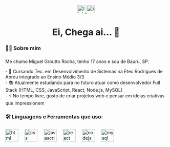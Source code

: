 <div align="center">
  <a href="https://www.linkedin.com/in/miguel-rocha-43505128b/">
  <img src="https://img.shields.io/badge/LinkedIn-0077B5?logo=linkedin&logoColor=white&style=for-the-badge" height="25" alt="linkedin logo"  />
  </a>
  
  <a href="https://www.instagram.com/miguelgroutto_/">
    <img src="https://img.shields.io/badge/Instagram-E4405F?logo=instagram&logoColor=white&style=for-the-badge" height="25" alt="instagram logo" />
  </a>
</div>

###

<h1 align="center">Ei, Chega ai... 👋</h1>

###

<h3 align="left">👨‍💻 Sobre mim</h3>

###

<p align="left">Me chamo Miguel Groutto Rocha, tenho 17 anos e sou de Bauru, SP.</p>
  - 🔭 Cursando Tec. em Desenvolvimento de Sistemas na Etec Rodrigues de Abreu integrado ao Ensino Médio 3/3 <br>
  - 📚 Atualmente estudando para no futuro atuar como desenvolvedor Full Stack (HTML, CSS, JavaScript, React, Node.js, MySQL)<br>
  - ⚡ No tempo livre, gosto de criar projetos web e pensar em ideias criativas que impressionem </p>
  
###

<h3 align="left">🛠 Linguagens e Ferramentas que uso:</h3>

###

<div align="left">
  <img src="https://cdn.jsdelivr.net/gh/devicons/devicon/icons/html5/html5-original.svg" height="40" alt="html logo"  />
  <img width="12" />
  <img src="https://cdn.jsdelivr.net/gh/devicons/devicon/icons/css3/css3-original.svg" height="40" alt="css logo"  />
  <img width="12" />
  <img src="https://cdn.jsdelivr.net/gh/devicons/devicon/icons/javascript/javascript-original.svg" height="40" alt="javascript logo"  />
  <img width="12" />
  <img src="https://cdn.jsdelivr.net/gh/devicons/devicon/icons/react/react-original.svg" height="40" alt="react logo"  />
  <img width="12" />
  <img src="https://cdn.jsdelivr.net/gh/devicons/devicon/icons/nodejs/nodejs-original.svg" height="40" alt="nodejs logo" />
  <img width="12" />
  <img src="https://cdn.jsdelivr.net/gh/devicons/devicon/icons/mysql/mysql-original.svg" height="40" alt="mysql logo" />
</div>
